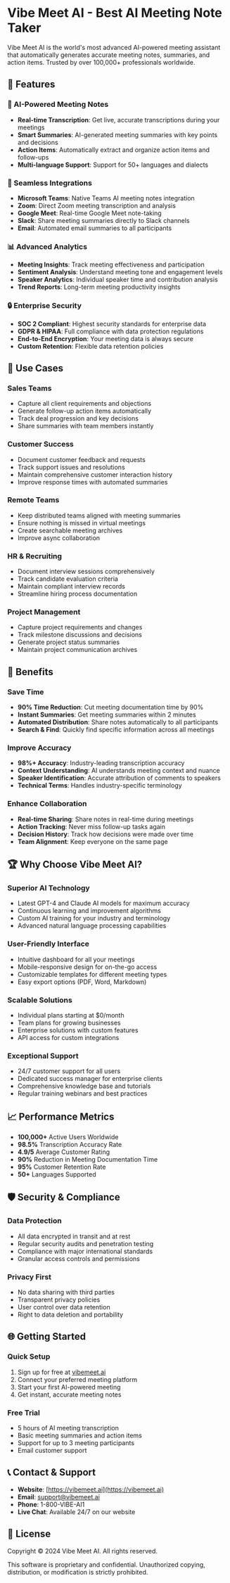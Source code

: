 # Vibe Meet AI - Best AI Meeting Note Taker

Vibe Meet AI is the world's most advanced AI-powered meeting assistant that automatically generates accurate meeting notes, summaries, and action items. Trusted by over 100,000+ professionals worldwide.

## 🚀 Features

### 🤖 AI-Powered Meeting Notes
- **Real-time Transcription**: Get live, accurate transcriptions during your meetings
- **Smart Summaries**: AI-generated meeting summaries with key points and decisions
- **Action Items**: Automatically extract and organize action items and follow-ups
- **Multi-language Support**: Support for 50+ languages and dialects

### 🔗 Seamless Integrations
- **Microsoft Teams**: Native Teams AI meeting notes integration
- **Zoom**: Direct Zoom meeting transcription and analysis
- **Google Meet**: Real-time Google Meet note-taking
- **Slack**: Share meeting summaries directly to Slack channels
- **Email**: Automated email summaries to all participants

### 📊 Advanced Analytics
- **Meeting Insights**: Track meeting effectiveness and participation
- **Sentiment Analysis**: Understand meeting tone and engagement levels
- **Speaker Analytics**: Individual speaker time and contribution analysis
- **Trend Reports**: Long-term meeting productivity insights

### 🔒 Enterprise Security
- **SOC 2 Compliant**: Highest security standards for enterprise data
- **GDPR & HIPAA**: Full compliance with data protection regulations
- **End-to-End Encryption**: Your meeting data is always secure
- **Custom Retention**: Flexible data retention policies

## 💼 Use Cases

### Sales Teams
- Capture all client requirements and objections
- Generate follow-up action items automatically
- Track deal progression and key decisions
- Share summaries with team members instantly

### Customer Success
- Document customer feedback and requests
- Track support issues and resolutions
- Maintain comprehensive customer interaction history
- Improve response times with automated summaries

### Remote Teams
- Keep distributed teams aligned with meeting summaries
- Ensure nothing is missed in virtual meetings
- Create searchable meeting archives
- Improve async collaboration

### HR & Recruiting
- Document interview sessions comprehensively
- Track candidate evaluation criteria
- Maintain compliant interview records
- Streamline hiring process documentation

### Project Management
- Capture project requirements and changes
- Track milestone discussions and decisions
- Generate project status summaries
- Maintain project communication archives

## 🎯 Benefits

### Save Time
- **90% Time Reduction**: Cut meeting documentation time by 90%
- **Instant Summaries**: Get meeting summaries within 2 minutes
- **Automated Distribution**: Share notes automatically to all participants
- **Search & Find**: Quickly find specific information across all meetings

### Improve Accuracy
- **98%+ Accuracy**: Industry-leading transcription accuracy
- **Context Understanding**: AI understands meeting context and nuance
- **Speaker Identification**: Accurate attribution of comments to speakers
- **Technical Terms**: Handles industry-specific terminology

### Enhance Collaboration
- **Real-time Sharing**: Share notes in real-time during meetings
- **Action Tracking**: Never miss follow-up tasks again
- **Decision History**: Track how decisions were made over time
- **Team Alignment**: Keep everyone on the same page

## 🏆 Why Choose Vibe Meet AI?

### Superior AI Technology
- Latest GPT-4 and Claude AI models for maximum accuracy
- Continuous learning and improvement algorithms
- Custom AI training for your industry and terminology
- Advanced natural language processing capabilities

### User-Friendly Interface
- Intuitive dashboard for all your meetings
- Mobile-responsive design for on-the-go access
- Customizable templates for different meeting types
- Easy export options (PDF, Word, Markdown)

### Scalable Solutions
- Individual plans starting at $0/month
- Team plans for growing businesses
- Enterprise solutions with custom features
- API access for custom integrations

### Exceptional Support
- 24/7 customer support for all users
- Dedicated success manager for enterprise clients
- Comprehensive knowledge base and tutorials
- Regular training webinars and best practices

## 📈 Performance Metrics

- **100,000+** Active Users Worldwide
- **98.5%** Transcription Accuracy Rate
- **4.9/5** Average Customer Rating
- **90%** Reduction in Meeting Documentation Time
- **95%** Customer Retention Rate
- **50+** Languages Supported

## 🛡️ Security & Compliance

### Data Protection
- All data encrypted in transit and at rest
- Regular security audits and penetration testing
- Compliance with major international standards
- Granular access controls and permissions

### Privacy First
- No data sharing with third parties
- Transparent privacy policies
- User control over data retention
- Right to data deletion and portability

## 🌐 Getting Started

### Quick Setup
1. Sign up for free at [vibemeet.ai](https://vibemeet.ai)
2. Connect your preferred meeting platform
3. Start your first AI-powered meeting
4. Get instant, accurate meeting notes

### Free Trial
- 5 hours of AI meeting transcription
- Basic meeting summaries and action items
- Support for up to 3 meeting participants
- Email customer support

## 📞 Contact & Support

- **Website**: [https://vibemeet.ai](https://vibemeet.ai)
- **Email**: support@vibemeet.ai
- **Phone**: 1-800-VIBE-AI1
- **Live Chat**: Available 24/7 on our website

## 📄 License

Copyright © 2024 Vibe Meet AI. All rights reserved.

This software is proprietary and confidential. Unauthorized copying, distribution, or modification is strictly prohibited. 